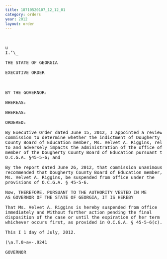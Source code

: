 ```yaml
---
title: 18710520107_12_12_01
category: orders
year: 2012
layout: order
---
```


<pre>   

u
I.‘\_

THE STATE OF GEORGIA

EXECUTIVE ORDER

  

BY THE GOVERNOR:

WHEREAS:

WHEREAS:

ORDERED:

By Executive Order dated June 15, 2012, I appointed a review
commission to determine whether the indictment of Dougherty
County Board of Education member, Ms. Velvet A. Riggins, relates
to and adversely impacts the administration of the office of board
member of the Dougherty County Board of Education pursuant to
O.C.G.A. §45-5-6; and

By the report dated June 26, 2012, that commission unanimously
recommended that Dougherty County Board of Education member,
Ms. Velvet A. Riggins, be suspended from office under the
provisions of O.C.G.A. § 45-5-6.

Now, THEREFORE, PURSUANT TO THE AUTHORITY VESTED IN ME
AS GOVERNOR OF THE STATE OF GEORGIA, IT IS HEREBY

That Ms. Velvet A. Riggins is hereby suspended from office
immediately and Without further action pending the final
disposition of the case or until the expiration of her term of office,
whichever occurs first, as provided in O.C.G.A. § 45-5-6(c).

This I 1 day of July, 2012.

(\a.T.0~a»-.9241

GOVERNOR

</pre>
